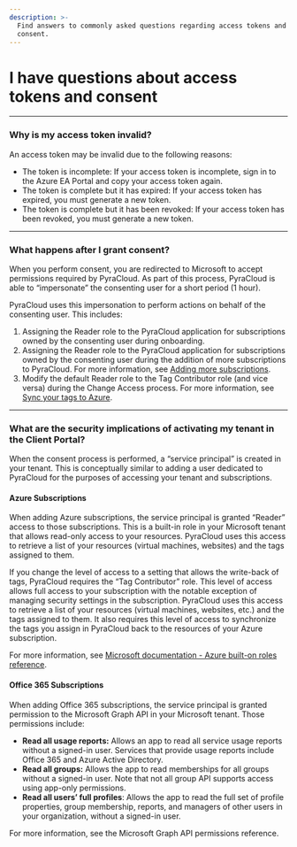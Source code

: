 ```yaml
---
description: >-
  Find answers to commonly asked questions regarding access tokens and granting
  consent.
---
```


# I have questions about access tokens and consent

***

### Why is my access token invalid? <a href="#why-is-my-access-token-invalid" id="why-is-my-access-token-invalid"></a>

An access token may be invalid due to the following reasons:

* The token is incomplete: If your access token is incomplete, sign in to the Azure EA Portal and copy your access token again.&#x20;
* The token is complete but it has expired: If your access token has expired, you must generate a new token.
* The token is complete but it has been revoked: If your access token has been revoked, you must generate a new token.

***

### What happens after I grant consent? <a href="#what-happens-when-i-perform-consent" id="what-happens-when-i-perform-consent"></a>

When you perform consent, you are redirected to Microsoft to accept permissions required by PyraCloud. As part of this process, PyraCloud is able to “impersonate” the consenting user for a short period (1 hour).

PyraCloud uses this impersonation to perform actions on behalf of the consenting user. This includes:

1. Assigning the Reader role to the PyraCloud application for subscriptions owned by the consenting user during onboarding.&#x20;
2. Assigning the Reader role to the PyraCloud application for subscriptions owned by the consenting user during the addition of more subscriptions to PyraCloud. For more information, see [Adding more subscriptions](../../setup/cloud-tenant-setup/azure-onboarding/adding-azure-enterprise-agreement-ea-account.md#add-more-azure-subscriptions).
3. Modify the default Reader role to the Tag Contributor role (and vice versa) during the Change Access process. For more information, see [Sync your tags to Azure](../../setup/cloud-tenant-setup/azure-onboarding/adding-azure-enterprise-agreement-ea-account.md#syncing-your-tags-to-azure).

***

### What are the security implications of activating my tenant in the Client Portal? <a href="#what-are-the-security-implications-of-activating-my-tenant-in-pyracloud" id="what-are-the-security-implications-of-activating-my-tenant-in-pyracloud"></a>

When the consent process is performed, a “service principal” is created in your tenant. This is conceptually similar to adding a user dedicated to PyraCloud for the purposes of accessing your tenant and subscriptions.

#### **Azure Subscriptions**

When adding Azure subscriptions, the service principal is granted “Reader” access to those subscriptions. This is a built-in role in your Microsoft tenant that allows read-only access to your resources. PyraCloud uses this access to retrieve a list of your resources (virtual machines, websites) and the tags assigned to them.

If you change the level of access to a setting that allows the write-back of tags, PyraCloud requires the “Tag Contributor” role. This level of access allows full access to your subscription with the notable exception of managing security settings in the subscription. PyraCloud uses this access to retrieve a list of your resources (virtual machines, websites, etc.) and the tags assigned to them. It also requires this level of access to synchronize the tags you assign in PyraCloud back to the resources of your Azure subscription.

For more information, see [Microsoft documentation - Azure built-on roles reference](https://learn.microsoft.com/en-us/azure/role-based-access-control/built-in-roles).

#### **Office 365 Subscriptions**

When adding Office 365 subscriptions, the service principal is granted permission to the Microsoft Graph API in your Microsoft tenant. Those permissions include:

* **Read all usage reports:** Allows an app to read all service usage reports without a signed-in user. Services that provide usage reports include Office 365 and Azure Active Directory.
* **Read all groups:** Allows the app to read memberships for all groups without a signed-in user. Note that not all group API supports access using app-only permissions.
* **Read all users’ full profiles**: Allows the app to read the full set of profile properties, group membership, reports, and managers of other users in your organization, without a signed-in user.

For more information, see the Microsoft Graph API permissions reference.
